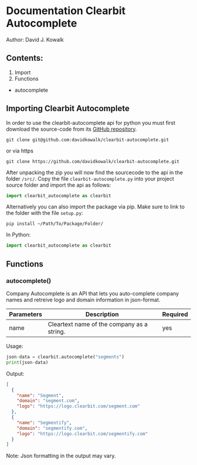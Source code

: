 # Documentation Clearbit Autocomplete
Author: David J. Kowalk

## Contents:
1. Import
2. Functions
  - autocomplete

## Importing Clearbit Autocomplete
In order to use the clearbit-autocomplete api for python you must first download the source-code from its [GitHub repository](http://www.github.com/davidkowalk/clearbit-autocomplete).

```
git clone git@github.com:davidkowalk/clearbit-autocomplete.git
```
or via https
```
git clone https://github.com/davidkowalk/clearbit-autocomplete.git
```

After unpacking the zip you will now find the sourcecode to the api in the folder ``/src/``. Copy the file ``clearbit-autocomplete.py`` into your project source folder and import the api as follows:

```python
import clearbit_autocomplete as clearbit
```

Alternatively you can also import the package via pip. Make sure to link to the folder with the file ``setup.py``:

```
pip install ~/Path/To/Package/Folder/
```
In Python:
```python
import clearbit_autocomplete as clearbit
```

## Functions

### autocomplete()
Company Autocomplete is an API that lets you auto-complete company names and retreive logo and domain information in json-format.

| Parameters | Description | Required |
|------------|-------------|----------|
| name       | Cleartext name of the company as a string. | yes |

Usage:

```python
json-data = clearbit.autocomplete("segments")
print(json-data)
```

Output:
```json
[
  {
    "name": "Segment",
    "domain": "segment.com",
    "logo": "https://logo.clearbit.com/segment.com"
  },
  {
    "name": "Segmentify",
    "domain": "segmentify.com",
    "logo": "https://logo.clearbit.com/segmentify.com"
  }
]
```

Note: Json formatting in the output may vary.
